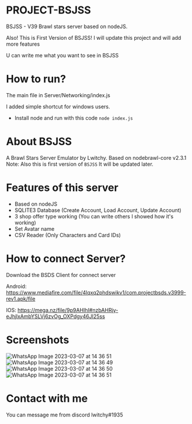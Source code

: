 # PROJECT-BSJSS
 BSJSS - V39 Brawl stars server based on nodeJS.

 Also! This is First Version of BSJSS! I will update this project and will add more features

 U can write me what you want to see in BSJSS

# How to run?
 The main file in Server/Networking/index.js
 
 I added simple shortcut for windows users.
 
 - Install node and run with this code `node index.js`
 
# About BSJSS
 A Brawl Stars Server Emulator by Lwitchy. Based on nodebrawl-core v2.3.1
 Note: Also this is first version of `BSJSS` It will be updated later.

# Features of this server
- Based on nodeJS
- SQLITE3 Database (Create Account, Load Account, Update Account)
- 3 shop offer type working (You can write others I showed how it's working)
- Set Avatar name
- CSV Reader (Only Characters and Card IDs)

# How to connect Server?
Download the BSDS Client for connect server

Android: https://www.mediafire.com/file/4lqxq2phdswikv1/com.projectbsds.v3999-rev1.apk/file

IOS: https://mega.nz/file/9p9AHIhI#nzbAHRjy-eJhjlxAmbYSLVj6zvOg_OXPdgy46JI25ss

# Screenshots
![WhatsApp Image 2023-03-07 at 14 36 51](https://user-images.githubusercontent.com/98178721/223398490-51dd3cf7-2c69-4b12-a310-e9fb7b8ce6c9.jpg)
![WhatsApp Image 2023-03-07 at 14 36 49](https://user-images.githubusercontent.com/98178721/223398394-485c80bd-e01f-45e8-a0e0-bba5d0f78519.jpg)
![WhatsApp Image 2023-03-07 at 14 36 50](https://user-images.githubusercontent.com/98178721/223398436-e701d000-f15c-4558-b7e1-16a69356d939.jpg)
![WhatsApp Image 2023-03-07 at 14 36 51](https://user-images.githubusercontent.com/98178721/223398465-b1c255b9-675e-43e0-8d93-46edb745e988.jpg)


# Contact with me
 You can message me from discord lwitchy#1935

